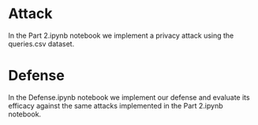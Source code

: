 # Attack

In the Part 2.ipynb notebook we implement a privacy attack using the queries.csv dataset.

# Defense
In the Defense.ipynb notebook we implement our defense and evaluate its efficacy against the same attacks implemented in the Part 2.ipynb notebook.
